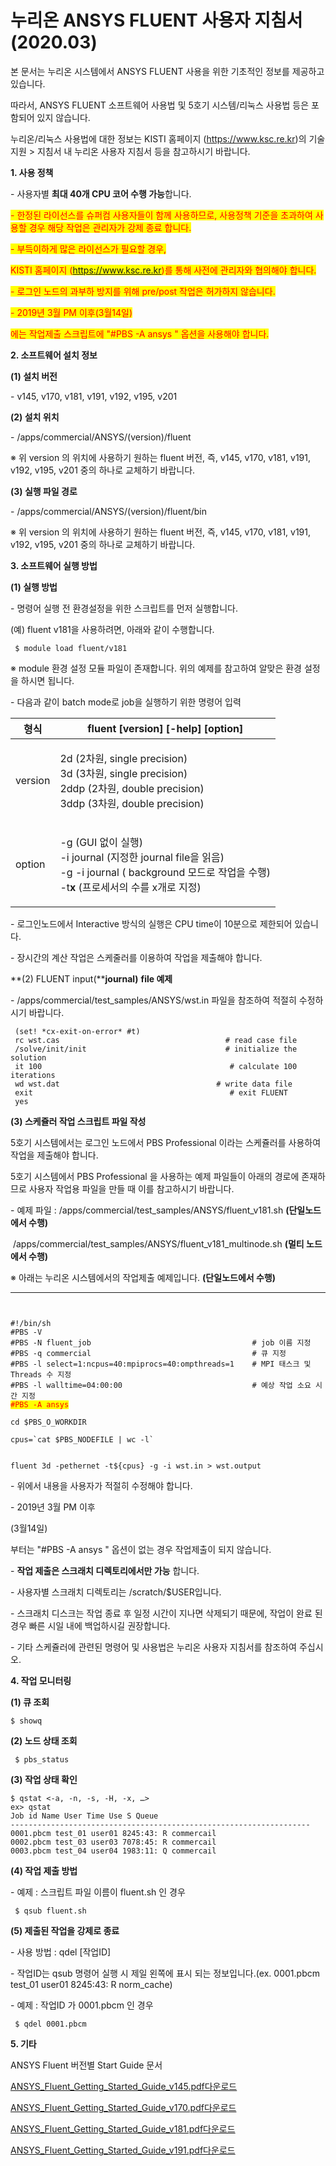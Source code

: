 # 누리온 ANSYS FLUENT 사용자 지침서(2020.03)

본 문서는 누리온 시스템에서 ANSYS FLUENT 사용을 위한 기초적인 정보를 제공하고 있습니다.

따라서, ANSYS FLUENT 소프트웨어 사용법 및 5호기 시스템/리눅스 사용법 등은 포함되어 있지 않습니다.

누리온/리눅스 사용법에 대한 정보는 KISTI 홈페이지 (https://www.ksc.re.kr)의 기술지원 > 지침서 내 누리온 사용자 지침서 등을 참고하시기 바랍니다.

**1. 사용 정책**

\- 사용자별 **최대 40개 CPU 코어 수행 가능**합니다.

<mark style="color:red;">- 한정된 라이선스를 슈퍼컴 사용자들이 함께 사용하므로, 사용정책 기준을 초과하여 사용할 경우 해당 작업은 관리자가 강제 종료 합니다.</mark>

<mark style="color:red;">- 부득이하게 많은 라이선스가 필요할 경우,</mark>

<mark style="color:red;">KISTI 홈페이지 (https://www.ksc.re.kr)를 통해 사전에 관리자와 협의해야 합니다.</mark>

<mark style="color:red;">- 로그인 노드의 과부하 방지를 위해 pre/post 작업은 허가하지 않습니다.</mark>

<mark style="color:red;">- 2019년 3월 PM 이후(3월14일)</mark>

<mark style="color:red;">에는 작업제출 스크립트에 "#PBS -A ansys " 옵션을 사용해야 합니다.</mark>

**2. 소프트웨어 설치 정보**

**(1) 설치 버전**

\- v145, v170, v181, v191, v192, v195, v201

**(2) 설치 위치**

\- /apps/commercial/ANSYS/(version)/fluent

※ 위 version 의 위치에 사용하기 원하는 fluent 버전, 즉, v145, v170, v181, v191, v192, v195, v201 중의 하나로 교체하기 바랍니다.

**(3) 실행 파일 경로**

\- /apps/commercial/ANSYS/(version)/fluent/bin

※ 위 version 의 위치에 사용하기 원하는 fluent 버전, 즉, v145, v170, v181, v191, v192, v195, v201 중의 하나로 교체하기 바랍니다.

**3. 소프트웨어 실행 방법**

**(1) 실행 방법**

\- 명령어 실행 전 환경설정을 위한 스크립트를 먼저 실행합니다.

(예) fluent v181을 사용하려면, 아래와 같이 수행합니다.

```
 $ module load fluent/v181
```

※ module 환경 설정 모듈 파일이 존재합니다. 위의 예제를 참고하여 알맞은 환경 설정을 하시면 됩니다.

\- 다음과 같이 batch mode로 job을 실행하기 위한 명령어 입력

| **형식**  | fluent \[**version**] \[-help] \[**option**]                                                                                                   |
| ------- | ---------------------------------------------------------------------------------------------------------------------------------------------- |
| version | <p>2d (2차원, single precision)<br>3d (3차원, single precision)<br>2ddp (2차원, double precision)<br>3ddp (3차원, double precision)</p>                |
| option  | <p>-g (GUI 없이 실행)<br>-i journal (지정한 journal file을 읽음)<br>-g -i journal ( background 모드로 작업을 수행)<br>-t<strong>x</strong> (프로세서의 수를 x개로 지정)</p> |

\- 로그인노드에서 Interactive 방식의 실행은 CPU time이 10분으로 제한되어 있습니다.

\- 장시간의 계산 작업은 스케줄러를 이용하여 작업을 제출해야 합니다.

\*\*(2) FLUENT input(\*\***journal)** **file 예제**

\- /apps/commercial/test\_samples/ANSYS/wst.in 파일을 참조하여 적절히 수정하시기 바랍니다.

```
 (set! *cx-exit-on-error* #t)
 rc wst.cas                                     # read case file
 /solve/init/init                               # initialize the solution
 it 100                                          # calculate 100 iterations
 wd wst.dat                                   # write data file
 exit                                            # exit FLUENT
 yes
```

**(3) 스케쥴러 작업 스크립트 파일 작성**

5호기 시스템에서는 로그인 노드에서 PBS Professional 이라는 스케쥴러를 사용하여 작업을 제출해야 합니다.

5호기 시스템에서 PBS Professional 을 사용하는 예제 파일들이 아래의 경로에 존재하므로 사용자 작업용 파일을 만들 때 이를 참고하시기 바랍니다.

\- 예제 파일 : /apps/commercial/test\_samples/ANSYS/fluent\_v181.sh **(단일노드에서 수행)**

​ /apps/commercial/test\_samples/ANSYS/fluent\_v181\_multinode.sh **(멀티 노드에서 수행)**

※ 아래는 누리온 시스템에서의 작업제출 예제입니다. **(단일노드에서 수행)**

****

<pre><code>

#!/bin/sh
#PBS -V
#PBS -N fluent_job                                    # job 이름 지정
#PBS -q commercial                                    # 큐 지정
#PBS -l select=1:ncpus=40:mpiprocs=40:ompthreads=1    # MPI 태스크 및 Threads 수 지정
#PBS -l walltime=04:00:00                             # 예상 작업 소요 시간 지정
<mark style="color:red">#PBS -A ansys</mark>
 
cd $PBS_O_WORKDIR
 
cpus=`cat $PBS_NODEFILE | wc -l`


fluent 3d -pethernet -t${cpus} -g -i wst.in > wst.output
</code></pre>

\- 위에서 내용을 사용자가 적절히 수정해야 합니다.

\- 2019년 3월 PM 이후

(3월14일)

부터는 "#PBS -A ansys " 옵션이 없는 경우 작업제출이 되지 않습니다.

\- **작업 제출은 스크래치 디렉토리에서만 가능** 합니다.

\- 사용자별 스크래치 디렉토리는 /scratch/$USER입니다.

\- 스크래치 디스크는 작업 종료 후 일정 시간이 지나면 삭제되기 때문에, 작업이 완료 된 경우 빠른 시일 내에 백업하시길 권장합니다.

\- 기타 스케쥴러에 관련된 명령어 및 사용법은 누리온 사용자 지침서를 참조하여 주십시오.

**4. 작업 모니터링**

**(1) 큐 조회**

```
$ showq
```

**(2) 노드 상태 조회**

```
 $ pbs_status
```

**(3) 작업 상태 확인**

```
$ qstat <-a, -n, -s, -H, -x, …>
ex> qstat
Job id Name User Time Use S Queue
-------------------------------------------------------------------
0001.pbcm test_01 user01 8245:43: R commercail
0002.pbcm test_03 user03 7078:45: R commercail
0003.pbcm test_04 user04 1983:11: Q commercail 
```

**(4) 작업 제출 방법**

\- 예제 : 스크립트 파일 이름이 fluent.sh 인 경우

```
 $ qsub fluent.sh
```

**(5) 제출된 작업을 강제로 종료**

\- 사용 방법 : qdel \[작업ID]

\- 작업ID는 qsub 명령어 실행 시 제일 왼쪽에 표시 되는 정보입니다.(ex. 0001.pbcm test\_01 user01 8245:43: R norm\_cache)

\- 예제 : 작업ID 가 0001.pbcm 인 경우

```
 $ qdel 0001.pbcm
```

**5. 기타**

ANSYS Fluent 버전별 Start Guide 문서

[ANSYS\_Fluent\_Getting\_Started\_Guide\_v145.pdf다운로드](https://t1.daumcdn.net/cfile/tistory/99D06D4C5C0F6D9913?original)

[ANSYS\_Fluent\_Getting\_Started\_Guide\_v170.pdf다운로드](https://t1.daumcdn.net/cfile/tistory/99D2954E5C0F6D9916?original)

[ANSYS\_Fluent\_Getting\_Started\_Guide\_v181.pdf다운로드](https://t1.daumcdn.net/cfile/tistory/992AC2375C0F6D9910?original)

[ANSYS\_Fluent\_Getting\_Started\_Guide\_v191.pdf다운로드](https://t1.daumcdn.net/cfile/tistory/994B31465C0F6D991F?original)
